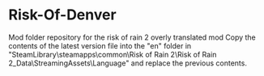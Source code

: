 # Risk-Of-Denver
Mod folder repository for the risk of rain 2 overly translated mod
Copy the contents of the latest version file into the "en" folder in "SteamLibrary\steamapps\common\Risk of Rain 2\Risk of Rain 2_Data\StreamingAssets\Language" and replace the previous contents.
